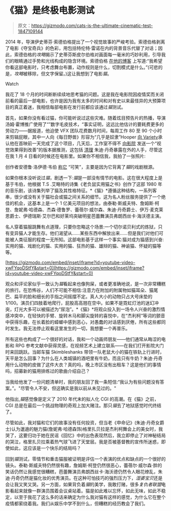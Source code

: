 # 《猫》是终极电影测试

> 原文：<https://gizmodo.com/cats-is-the-ultimate-cinematic-test-1847109144>

2014 年，导演伊史蒂芬·索德伯格提出了一个视觉故事的严峻考验。索德伯格剥离了电影《夺宝奇兵》的色彩，用包括特伦特·雷诺在内的背景音乐代替了对话；因此，索德伯格的*攻略*揭示了史蒂芬斯皮尔伯格对画面每一毫米的巧妙利用，引导我们的眼睛通过手势和光线构成的隐含环境。索德伯格 [在他的博客](https://extension765.com/blogs/soderblog/raiders) 上写道:“我希望你看这部电影时，只考虑舞台布置，动作规则是什么，切割模式是什么。”(可悲的是，*攻略*被移除，但文字保留。)这让我想到了电影*猫*。

Watch

我花了 18 个月的时间断断续续地思考猫的问题。这是我在电影院因疫情奖而关闭前看的最后一部电影，也许是因为我有太多的时间和对有史以来最怪异的大预算项目的真正着迷，我相信每部电影在发行前都应该通过*猫*测试。

首先，如果你没有看过猫，你可能听说过这些灾难。随着炫目预告片的热播，导演汤姆·霍博推广使用了“”数字毛皮技术，“事实证明，这远比他估计的要耗费更多的劳动力——据报道，他迫使 VFX 团队花费数月时间，每周工作 80 至 90 个小时来剪辑屁眼，其中一人向《每日野兽》形容为“几乎是奴隶”Hooper [向 Variety](https://twitter.com/Variety/status/1206749893563318272)承认他在首映前一天完成了这个项目，几天后，工作室不得不 [向影院](https://www.hollywoodreporter.com/news/general-news/universal-notifies-theaters-cats-is-being-updated-improved-visual-effects-1264689/) 发送一个“视觉效果得到改善”的版本据推测，这包括 [清理](https://www.independent.co.uk/arts-entertainment/films/news/cats-mistake-judi-dench-hand-wedding-ring-universal-tom-hooper-idris-elba-trailer-a9256941.html) 朱迪·丹奇暴露在外的人手，尽管这在我 1 月 4 日看的时候还在电影里。如果你不相信我，我拍了一张照片:

创作者安德鲁·洛伊德·韦伯 [称它](https://deadline.com/2020/08/andrew-lloyd-webber-cats-movie-tom-hooper-1203001983/) “可笑”，主要是因为它背离了*猫*的戏剧根源。

如果你根本没听说过*猫*，剧透一下:*猫*是一部没有情节的电影。这在很大程度上是基于韦伯，他根据 T.S .艾略特的诗集《老负鼠实用猫之书》创作了这部 1980 年的音乐剧，该诗集列举了猫及其性格特征。*《猫》*遵循这种结构，一系列客串，很少或没有关于猫社会或猫之间关系的细节。这为名人粉丝服务提供了一个绝佳的机会，这基本上是一个 1 亿美元项目的想法，由泰勒·斯威夫特、詹姆斯·柯登、詹妮弗·哈德森、杰森·德鲁罗、蕾蓓尔·威尔森、朱迪·丹奇爵士、伊万·麦克莱恩爵士、伊德瑞斯·艾尔巴和好莱坞突破明星芭蕾舞演员弗朗西丝卡·海沃德主演。

名人穿着猫服跳舞有点道理，只要你忽略这个场景:一个切尔诺贝利式的炼狱，只有变异猫人才能生存。他们渴望从……某些东西中解放出来……但是我们对他们可能被人类征服的程度一无所知。这部电影基于这样一个事实:猫对成为猫感到兴奋:实用的猫、戏剧化的猫、实用的猫、狂热的猫、雄辩的猫、神谕猫、怀疑的猫等等。

 [https://gizmodo.com/embed/inset/iframe?id=youtube-video-xwFYqoDStfY&start=0](https://gizmodo.com/embed/inset/iframe?id=youtube-video-xwFYqoDStfY&start=0) 

观众和评论家似乎一致认为*猫*看起来也像狗屎，或者更准确地说，是一次非常糟糕的旅行。在恐怖谷，人们不可能不相信:注意力在附加的附属物如猫耳朵、猫尾巴、扁平的脸和细长的手指之间摇摆不定。真人大小的动物只占大号床垫的 1/100。演员们四肢着地爬行，屁股高高翘在空中。如果不是霓虹灯池的迷幻冲突，灯光大多可以被描述为“尿泡”。*《猫》*将观众投入到一场令人兴奋的激烈情感冲突中，在轻快的手臂、旋转木马和脚尖旋转的喜悦中，在“杰利柯”等词的颤音中获得乐趣，在长着脸的蟑螂中感到恶心，对愚蠢的对话感到厌倦，所有这些都同时发生。我无法停止观看这里发生的一切，我想要一个再普乐。

所有这些也构成了一个很好的对话，我和一个动画师朋友——他们通常从晦涩的电影和 RPG 参考文献中获得灵感，在视频艺术上建立联系——在我们打开影院大门时来回跳跃。当邮车猫 Skimbleshanks 带领一队老鼠大小的猫在铁轨上行进时，天平是怎么回事？为什么在人类城镇的酒吧里有牛奶，而且只有牛奶？朱迪·丹奇用什么动物的皮做了这件大衣？真的吗，晚上市区没有出租车？这是他们的事情吗，招募新的猫用排练过的歌曲介绍自己？

当我给他发了一份问题清单时，我的朋友回了我一条短信:“我认为有些问题没有答案。”。"尽管令人不安，但这确实是我以前从未见过的。"

他指出,*猫*感觉像是定义了 2010 年代末的拟人化 CGI 的高潮。在《猫》之前，CGI 总是在最后一个挑战物理的奇观上加大赌注。那只*猫*去了地狱感觉时代终结了。

尽管如此，我对猫和它们的故事没有任何投资，但当老《申命记》(朱迪·丹奇女爵士)认为邋遢的魅力猫(詹妮弗·哈德森饰)格里扎贝拉是杰利柯舞会上的美女时，我哭了，这要归功于她在民谣《回忆》中的出色表现然后，我立即停止了对神秘结局的哭泣，格里扎贝拉乘着热气球飞进了天堂层。我是否被基督教的宣传所迷惑，即使如此，这应该是一个快乐的结局吗？

回到*猫*测试，零情节和重击猫服被证明是评估一个表演的优点和缺点的一个很好的镜头。泰勒·斯威夫特仍然很有趣，詹姆斯·柯登仍然很恶心，蕾蓓尔·威尔森·胖的笑话仍然让我感觉很糟糕，芭蕾舞演员弗朗西丝卡·海沃德仍然令人眼花缭乱，朱迪·丹奇仍然是猫化妆的优秀演员。在这种可怕技巧的强烈压力下，*湿婆宝贝*还是会让我又笑又哭。另一方面，如果背负着*猫*的美学，我敢打赌，很多*复仇者联盟*电影看起来就像一群演员围着会议桌站着。猫是如此难以忘怀，如此无味，如此不稳定，以至于我花了这么多的话来确定为什么我对猫有这样的感觉，为什么它在整个疫情都萦绕着我。我们从娱乐中学不到什么，但糟糕的经历教会了我们。